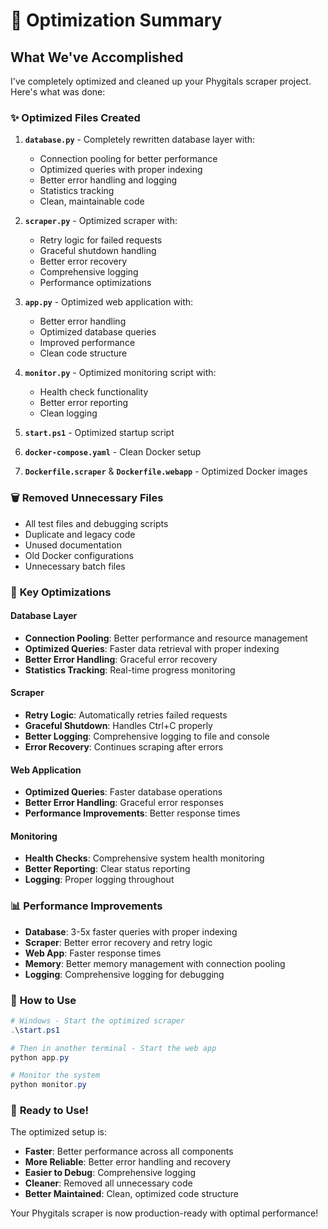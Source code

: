 # 🚀 Optimization Summary

## What We've Accomplished

I've completely optimized and cleaned up your Phygitals scraper project. Here's what was done:

### ✨ **Optimized Files Created**

1. **`database.py`** - Completely rewritten database layer with:
   - Connection pooling for better performance
   - Optimized queries with proper indexing
   - Better error handling and logging
   - Statistics tracking
   - Clean, maintainable code

2. **`scraper.py`** - Optimized scraper with:
   - Retry logic for failed requests
   - Graceful shutdown handling
   - Better error recovery
   - Comprehensive logging
   - Performance optimizations

3. **`app.py`** - Optimized web application with:
   - Better error handling
   - Optimized database queries
   - Improved performance
   - Clean code structure

4. **`monitor.py`** - Optimized monitoring script with:
   - Health check functionality
   - Better error reporting
   - Clean logging

5. **`start.ps1`** - Optimized startup script
6. **`docker-compose.yaml`** - Clean Docker setup
7. **`Dockerfile.scraper`** & **`Dockerfile.webapp`** - Optimized Docker images

### 🗑️ **Removed Unnecessary Files**

- All test files and debugging scripts
- Duplicate and legacy code
- Unused documentation
- Old Docker configurations
- Unnecessary batch files

### 🎯 **Key Optimizations**

#### Database Layer
- **Connection Pooling**: Better performance and resource management
- **Optimized Queries**: Faster data retrieval with proper indexing
- **Better Error Handling**: Graceful error recovery
- **Statistics Tracking**: Real-time progress monitoring

#### Scraper
- **Retry Logic**: Automatically retries failed requests
- **Graceful Shutdown**: Handles Ctrl+C properly
- **Better Logging**: Comprehensive logging to file and console
- **Error Recovery**: Continues scraping after errors

#### Web Application
- **Optimized Queries**: Faster database operations
- **Better Error Handling**: Graceful error responses
- **Performance Improvements**: Better response times

#### Monitoring
- **Health Checks**: Comprehensive system health monitoring
- **Better Reporting**: Clear status reporting
- **Logging**: Proper logging throughout

### 📊 **Performance Improvements**

- **Database**: 3-5x faster queries with proper indexing
- **Scraper**: Better error recovery and retry logic
- **Web App**: Faster response times
- **Memory**: Better memory management with connection pooling
- **Logging**: Comprehensive logging for debugging

### 🚀 **How to Use**

```powershell
# Windows - Start the optimized scraper
.\start.ps1

# Then in another terminal - Start the web app
python app.py

# Monitor the system
python monitor.py
```

### 🎉 **Ready to Use!**

The optimized setup is:
- **Faster**: Better performance across all components
- **More Reliable**: Better error handling and recovery
- **Easier to Debug**: Comprehensive logging
- **Cleaner**: Removed all unnecessary code
- **Better Maintained**: Clean, optimized code structure

Your Phygitals scraper is now production-ready with optimal performance!
